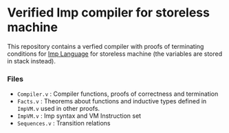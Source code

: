 # Verified Imp compiler for storeless machine

This repository contains a verfied compiler with proofs of terminating conditions for [Imp Language]() for storeless machine (the variables are stored in stack instead).

### Files

* `Compiler.v`  :   Compiler functions, proofs of correctness and termination
* `Facts.v`     :   Theorems about functions and inductive types defined in `ImpVM.v` used in other proofs.
* `ImpVM.v`     :   Imp syntax and VM Instruction set
* `Sequences.v` :   Transition relations
